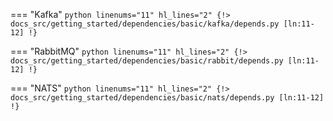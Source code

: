=== "Kafka"
    ```python linenums="11" hl_lines="2"
    {!> docs_src/getting_started/dependencies/basic/kafka/depends.py [ln:11-12] !}
    ```

=== "RabbitMQ"
    ```python linenums="11" hl_lines="2"
    {!> docs_src/getting_started/dependencies/basic/rabbit/depends.py [ln:11-12] !}
    ```

=== "NATS"
    ```python linenums="11" hl_lines="2"
    {!> docs_src/getting_started/dependencies/basic/nats/depends.py [ln:11-12] !}
    ```

